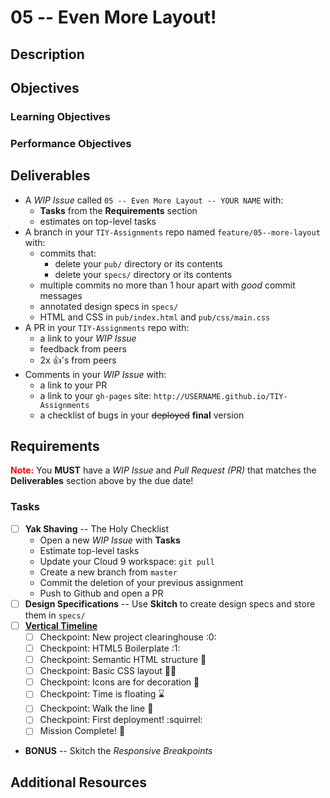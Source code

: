 # 05 -- Even More Layout!

## Description

## Objectives

### Learning Objectives

### Performance Objectives

## Deliverables

* A _WIP Issue_ called `05 -- Even More Layout -- YOUR NAME` with:
    * **Tasks** from the **Requirements** section
    * estimates on top-level tasks
* A branch in your `TIY-Assignments` repo named `feature/05--more-layout` with:
    * commits that:
        * delete your `pub/` directory or its contents
        * delete your `specs/` directory or its contents
    * multiple commits no more than 1 hour apart with _good_ commit messages
    * annotated design specs in `specs/`
    * HTML and CSS in `pub/index.html` and `pub/css/main.css`
* A PR in your `TIY-Assignments` repo with:
    * a link to your _WIP Issue_
    * feedback from peers
    * 2x :+1:'s from peers
* Comments in your _WIP Issue_ with:
    * a link to your PR
    * a link to your `gh-pages` site: `http://USERNAME.github.io/TIY-Assignments`
    * a checklist of bugs in your ~~deployed~~ **final** version

## Requirements

<strong style="color:red">Note:</strong> You **MUST** have a _WIP Issue_ and _Pull Request (PR)_ that matches the **Deliverables** section above by the due date!

### Tasks

* [ ] **Yak Shaving** -- The Holy Checklist
    * Open a new _WIP Issue_ with **Tasks**
    * Estimate top-level tasks
    * Update your Cloud 9 workspace: `git pull`
    * Create a new branch from `master`
    * Commit the deletion of your previous assignment
    * Push to Github and open a PR
* [ ] **Design Specifications** -- Use **Skitch** to create design specs and store them in `specs/`
* [ ] [**Vertical Timeline**](http://theironyard-orlando.github.io/FEE--2015--SPRING/)
  * [ ] Checkpoint: New project clearinghouse :0:
  * [ ] Checkpoint: HTML5 Boilerplate :1:
  * [ ] Checkpoint: Semantic HTML structure :seedling:
  * [ ] Checkpoint: Basic CSS layout :seedling::seedling:
  * [ ] Checkpoint: Icons are for decoration :blossom:
  * [ ] Checkpoint: Time is floating :hourglass:
  * [ ] Checkpoint: Walk the line :guitar:
  * [ ] Checkpoint: First deployment! :squirrel:
  * [ ] Mission Complete! :checkered_flag:
* **BONUS** -- Skitch the _Responsive Breakpoints_

## Additional Resources
